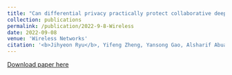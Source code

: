 ```yaml
---
title: "Can differential privacy practically protect collaborative deep learning inference for IoT?"
collection: publications
permalink: /publication/2022-9-8-Wireless
date: 2022-09-08
venue: 'Wireless Networks'
citation: '<b>Jihyeon Ryu</b>, Yifeng Zheng, Yansong Gao, Alsharif Abuadbba, Junyaup Kim, Dongho Won, Surya Nepal, Hyoungshick Kim, Cong Wang. (2022). "Can differential privacy practically protect collaborative deep learning inference for IoT?"; <i>Wireless Networks</i>. 1 - 21.'
---
```


[Download paper here](http://janicejihyeon.github.io/files/2022_wirelessnetworks.pdf)
